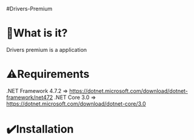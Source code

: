 #Drivers-Premium

# 📔What is it?
Drivers premium is a application 

# ⚠️Requirements
.NET Framework 4.7.2 => https://dotnet.microsoft.com/download/dotnet-framework/net472
.NET Core 3.0 => https://dotnet.microsoft.com/download/dotnet-core/3.0

# ✔️Installation
